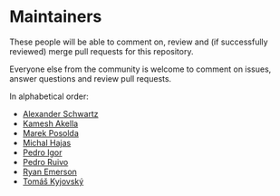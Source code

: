 Maintainers
===========

These people will be able to comment on, review and (if successfully reviewed) merge pull requests for this repository.

Everyone else from the community is welcome to comment on issues, answer questions and review pull requests.

In alphabetical order:

* [Alexander Schwartz](https://github.com/ahus1)
* [Kamesh Akella](https://github.com/kami619)
* [Marek Posolda](https://github.com/mposolda)
* [Michal Hajas](https://github.com/mhajas)
* [Pedro Igor](https://github.com/pedroigor)
* [Pedro Ruivo](https://github.com/pruivo)
* [Ryan Emerson](https://github.com/ryanemerson)
* [Tomáš Kyjovský](https://github.com/tkyjovsk)
